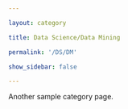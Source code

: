 ```yaml
---

layout: category

title: Data Science/Data Mining

permalink: '/DS/DM'

show_sidebar: false

---
```


Another sample category page.
